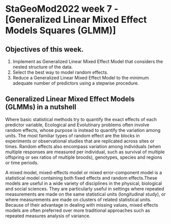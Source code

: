 # **StaGeoMod2022 week 7 -[Generalized Linear Mixed Effect Models Squares (GLMM)]**

## Objectives of this week.

1.	Implement as Generalized Linear Mixed Effect Model that considers the nested structure of the data.
3.  Select the best way to model random effects.
4.	Reduce a Generalized Linear Mixed Effect Model to the minimum adequate number of predictors using a stepwise procedure.

## Generalized Linear Mixed Effect Models (GLMMs) in a nutshell

Where basic statistical methods try to quantify the exact effects of each predictor variable, Ecological and Evolutinary problems often involve random effects, whose purpose is instead to quantify the variation among units. The most familiar types of random effect are the blocks in experiments or observational studies that are replicated across sites or times. Random effects also encompass variation among individuals (when multiple responses are measured per individual, such as survival of multiple offspring or sex ratios of multiple broods), genotypes, species and regions or time periods.

A mixed model, mixed-effects model or mixed error-component model is a statistical model containing both fixed effects and random effects.These models are useful in a wide variety of disciplines in the physical, biological and social sciences. They are particularly useful in settings where repeated measurements are made on the same statistical units (longitudinal study), or where measurements are made on clusters of related statistical units. Because of their advantage in dealing with missing values, mixed effects models are often preferred over more traditional approaches such as repeated measures analysis of variance.


